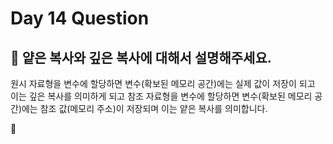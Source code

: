 # Day 14 Question



## :memo: 얕은 복사와 깊은 복사에 대해서 설명해주세요.


원시 자료형을 변수에 할당하면 변수(확보된 메모리 공간)에는 실제 값이 저장이 되고 이는 깊은 복사를 의미하게 되고 참조 자료형을 변수에 할당하면 변수(확보된 메모리 공간)에는 참조 값(메모리 주소)이 저장되며 이는 얕은 복사를 의미합니다.


:rocket:

